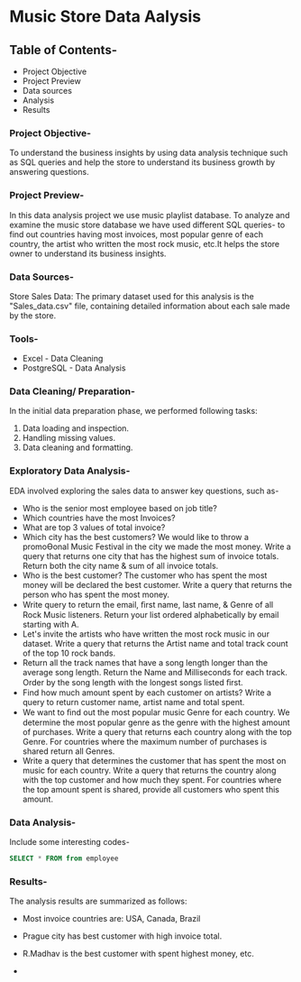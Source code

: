 # Music Store Data Aalysis

## Table of Contents-

   - Project Objective
   - Project Preview
   - Data sources
   - Analysis
   - Results

### Project Objective-

To understand the business insights by using data analysis technique such as SQL queries and help the store to understand its business growth by answering questions. 

### Project Preview-

In this data analysis project we use music playlist database. To analyze and examine the music store database we have used  different SQL queries- to find out countries having most invoices, most popular genre of each country, the artist who written the most rock music, etc.It helps the store owner to understand its business insights.

### Data Sources-

Store Sales Data: The primary dataset used for this analysis is the "Sales_data.csv" file, containing detailed information about each sale made by the store. 

### Tools-

- Excel - Data Cleaning
- PostgreSQL - Data Analysis

 ### Data Cleaning/ Preparation-

In the initial data preparation phase, we performed following tasks:
1. Data loading and inspection.
2. Handling missing values.
3. Data cleaning and formatting.
 
 ### Exploratory Data Analysis-

  EDA involved exploring the sales data to answer key questions, such as-

- Who is the senior most employee based on job title?
- Which countries have the most Invoices? 
- What are top 3 values of total invoice? 
- Which city has the best customers? We would like to throw a promoƟonal Music Festival in the city we made the most money. Write a query that returns one city that has the highest sum of invoice totals. Return 
  both the city name & sum of all invoice totals.  
- Who is the best customer? The customer who has spent the most money will be declared the best customer. Write a query that returns the person who has spent the most money.
- Write query to return the email, ﬁrst name, last name, & Genre of all Rock Music listeners. Return your list ordered alphabetically by email starting with A.  
- Let's invite the artists who have written the most rock music in our dataset. Write a query that returns the Artist name and total track count of the top 10 rock bands. 
- Return all the track names that have a song length longer than the average song length. Return the Name and Milliseconds for each track. Order by the song length with the longest songs listed ﬁrst.
- Find how much amount spent by each customer on artists? Write a query to return customer name, artist name and total spent.  
- We want to ﬁnd out the most popular music Genre for each country. We determine the most popular genre as the genre with the highest amount of purchases. Write a query that returns each country along with the 
  top Genre. For countries where the maximum number of purchases is shared return all Genres.  
- Write a query that determines the customer that has spent the most on music for each country. Write a query that returns the country along with the top customer and how much they spent. For countries where the 
  top amount spent is shared, provide all customers who spent this amount.

### Data Analysis-

  Include some interesting codes-

  ```sql
  SELECT * FROM from employee

 ````

 ### Results- 

 The analysis results are summarized as follows:
 
  - Most invoice countries are: USA, Canada, Brazil
  - Prague city has best customer with high invoice total.
  - R.Madhav is the best customer with spent highest money, etc.
   

   

    

    

   

   - 
    

